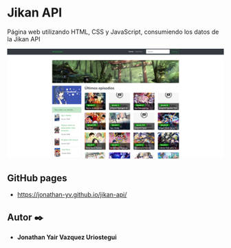# Jikan API

Página web utilizando HTML, CSS y JavaScript, consumiendo los datos de la Jikan API 

<div>
    <p style = 'text-align:center;'>
        <img src="assets/img/inicio.PNG" alt="inicio" width="600px">
    </p>
</div>

## GitHub pages

* https://jonathan-yv.github.io/jikan-api/



## Autor ✒️

* **Jonathan Yair Vazquez Uriostegui**